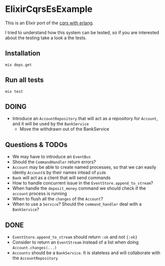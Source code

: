 # ElixirCqrsEsExample

This is an Elixir port of the [cqrs with erlang](https://github.com/bryanhunter/cqrs-with-erlang).

I tried to understand how this system can be tested, so if you are interested about the testing take a look a the tests.

## Installation

```
mix deps.get
```

## Run all tests

```
mix test
```

## DOING

- Introduce an `AccountRepository` that will act as a repository for `Account`, and it will be used by the `BankService`
  - Move the withdrawn out of the BankService

## Questions & TODOs

- We may have to introduce an `EventBus`
- Should the `CommandHandler` return errors?
- `Account` may be able to create named processes, so that we can easily identiy `Account`s by their names intead of `pid`s
- `Bank` will act as a client that will send commands
- How to handle concurrent issue in the `EventStore.append_to_stream`?
- When handle the `deposit_money` command we should check if the `account` process is running
- When to flush all the `changes` of the `Account`?
- When to use a `Service`? Should the `command_handler` deal with a `BankService`?

## DONE

- `EventStore.append_to_stream` should return `:ok` and not `{:ok}`
- Consider to return an `EventStream` instead of a list when doing `Account.changes(...)`
- `Accounts` should be a `BankService`. It is stateless and will collaborate with the `AccountRepository`
